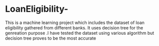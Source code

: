 # LoanEligibility-
This is a machine learning project which includes the dataset of loan eligibility gathered from different banks. It uses decision tree for  the genreation purpose .I have tested the dataset using various algorithm but decision tree proves to be the most accurate 
